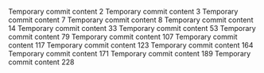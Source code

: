 Temporary commit content 2
Temporary commit content 3
Temporary commit content 7
Temporary commit content 8
Temporary commit content 14
Temporary commit content 33
Temporary commit content 53
Temporary commit content 79
Temporary commit content 107
Temporary commit content 117
Temporary commit content 123
Temporary commit content 164
Temporary commit content 171
Temporary commit content 189
Temporary commit content 228
